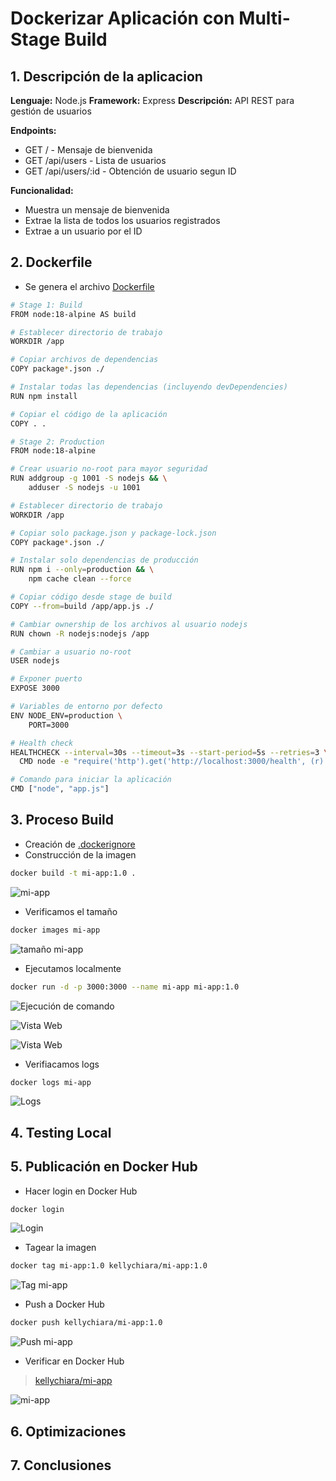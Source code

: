 # Dockerizar Aplicación con Multi-Stage Build

## 1. Descripción de la aplicacion

**Lenguaje:** Node.js
**Framework:** Express
**Descripción:** API REST para gestión de usuarios

**Endpoints:**
- GET / - Mensaje de bienvenida
- GET /api/users - Lista de usuarios
- GET /api/users/:id - Obtención de usuario segun ID

**Funcionalidad:**
- Muestra un mensaje de bienvenida
- Extrae la lista de todos los usuarios registrados
- Extrae a un usuario por el ID

## 2. Dockerfile
- Se genera el archivo [Dockerfile](./Dockerfile)
```bash
# Stage 1: Build
FROM node:18-alpine AS build

# Establecer directorio de trabajo
WORKDIR /app

# Copiar archivos de dependencias
COPY package*.json ./

# Instalar todas las dependencias (incluyendo devDependencies)
RUN npm install

# Copiar el código de la aplicación
COPY . .

# Stage 2: Production
FROM node:18-alpine

# Crear usuario no-root para mayor seguridad
RUN addgroup -g 1001 -S nodejs && \
    adduser -S nodejs -u 1001

# Establecer directorio de trabajo
WORKDIR /app

# Copiar solo package.json y package-lock.json
COPY package*.json ./

# Instalar solo dependencias de producción
RUN npm i --only=production && \
    npm cache clean --force

# Copiar código desde stage de build
COPY --from=build /app/app.js ./

# Cambiar ownership de los archivos al usuario nodejs
RUN chown -R nodejs:nodejs /app

# Cambiar a usuario no-root
USER nodejs

# Exponer puerto
EXPOSE 3000

# Variables de entorno por defecto
ENV NODE_ENV=production \
    PORT=3000

# Health check
HEALTHCHECK --interval=30s --timeout=3s --start-period=5s --retries=3 \
  CMD node -e "require('http').get('http://localhost:3000/health', (r) => {process.exit(r.statusCode === 200 ? 0 : 1)})"

# Comando para iniciar la aplicación
CMD ["node", "app.js"]
```

## 3. Proceso Build
- Creación de [.dockerignore](./.dockerignore)
- Construcción de la imagen
```bash
docker build -t mi-app:1.0 .
```
![mi-app](./screenshots/image1.png)

- Verificamos el tamaño
```bash
docker images mi-app
```
![tamaño mi-app](./screenshots/image2.png)

- Ejecutamos localmente
```bash
docker run -d -p 3000:3000 --name mi-app mi-app:1.0
```
![Ejecución de comando](./screenshots/image3.png)

![Vista Web](./screenshots/image4.png)

![Vista Web](./screenshots/image5.png)

- Verifiacamos logs
```bash
docker logs mi-app
```
![Logs](./screenshots/image6.png)

## 4. Testing Local

## 5. Publicación en Docker Hub
- Hacer login en Docker Hub
```bash
docker login
```
![Login](./screenshots/image7.png)

- Tagear la imagen
```bash
docker tag mi-app:1.0 kellychiara/mi-app:1.0
```
![Tag mi-app](./screenshots/image8.png)

- Push a Docker Hub
```bash
docker push kellychiara/mi-app:1.0
```
![Push mi-app](./screenshots/image9.png)

- Verificar en Docker Hub
>[kellychiara/mi-app](https://hub.docker.com/search?q=kellychiara%2Fmi-app)

![mi-app](./screenshots/image10.png)
## 6. Optimizaciones

## 7. Conclusiones
